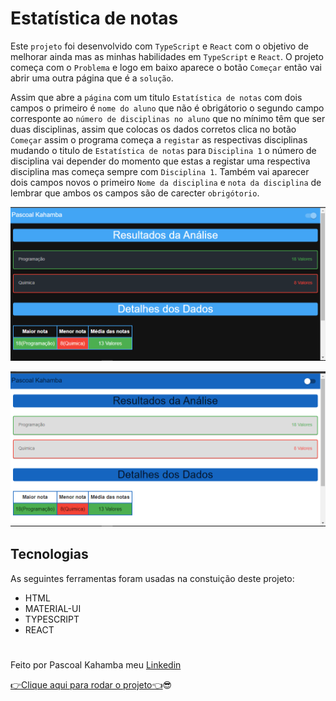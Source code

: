 # Estatística de notas

Este `projeto` foi desenvolvido com `TypeScript` e `React` com o objetivo de melhorar ainda mas as minhas habilidades em `TypeScript` e `React`. O projeto começa com o `Problema` e logo em baixo aparece o botão `Começar` então vai abrir uma outra página que é a `solução`.

Assim que abre a `página` com um titulo `Estatística de notas` com dois campos o primeiro é `nome do aluno` que não é obrigátorio o segundo campo corresponte ao `número de disciplinas no aluno` que no mínimo têm que ser duas disciplinas, assim que colocas os dados corretos clica no botão `Começar` assim o programa começa a `registar` as respectivas disciplinas mudando o titulo de `Estatística de notas` para `Disciplina 1` o número de disciplina vai depender do momento que estas a registar uma respectiva disciplina mas começa sempre com `Disciplina 1`. Também vai aparecer dois campos novos o primeiro `Nome da disciplina` e `nota da disciplina` de lembrar que ambos os campos são de carecter `obrigótorio`.

![foto do projeto](src/pictures/student.PNG)

![foto do projeto](src/pictures/student1.PNG)

## Tecnologias

As seguintes ferramentas foram usadas na constuição deste projeto:

- HTML
- MATERIAL-UI
- TYPESCRIPT
- REACT

#

Feito por Pascoal Kahamba meu [Linkedin](https://https://www.linkedin.com/in/pascoal-kahamba-7b43bb233?lipi=urn%3Ali%3Apage%3Ad_flagship3_profile_view_base_contact_details%3BTg8LEKayToyytOX1pVAQ%2Bg%3D%3D)

[👉Clique aqui para rodar o projeto👈](https://student-statistics.vercel.app/)😎
